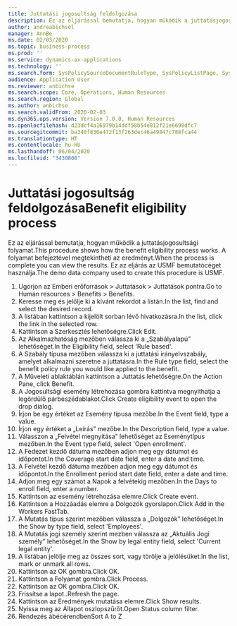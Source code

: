 ```yaml
---
title: Juttatási jogosultság feldolgozása
description: Ez az eljárással bemutatja, hogyan működik a juttatásjogosultsági folyamat.
author: andreabichsel
manager: AnnBe
ms.date: 02/03/2020
ms.topic: business-process
ms.prod: ''
ms.service: dynamics-ax-applications
ms.technology: ''
ms.search.form: SysPolicySourceDocumentRuleType, SysPolicyListPage, SysPolicy, HcmBenefitEligibilityPolicy, HcmBenefit, BenefitWorkspace, HcmBenefitSummaryPart
audience: Application User
ms.reviewer: anbichse
ms.search.scope: Core, Operations, Human Resources
ms.search.region: Global
ms.author: anbichse
ms.search.validFrom: 2020-02-03
ms.dyn365.ops.version: Version 7.0.0, Human Resources
ms.openlocfilehash: d23dcf4a16979b14ddf58b54e812f21e6698dfc7
ms.sourcegitcommit: ba340f836e472f13f263dec46a49847c788fca44
ms.translationtype: HT
ms.contentlocale: hu-HU
ms.lasthandoff: 06/04/2020
ms.locfileid: "3430808"
---
```

# <a name="benefit-eligibility-process"></a><span data-ttu-id="afeb4-103">Juttatási jogosultság feldolgozása</span><span class="sxs-lookup"><span data-stu-id="afeb4-103">Benefit eligibility process</span></span>

<span data-ttu-id="afeb4-104">Ez az eljárással bemutatja, hogyan működik a juttatásjogosultsági folyamat.</span><span class="sxs-lookup"><span data-stu-id="afeb4-104">This procedure shows how the benefit eligibility process works.</span></span> <span data-ttu-id="afeb4-105">A folyamat befejeztével megtekintheti az eredményt.</span><span class="sxs-lookup"><span data-stu-id="afeb4-105">When the process is complete you can view the results.</span></span> <span data-ttu-id="afeb4-106">Ez az eljárás az USMF bemutatócéget használja.</span><span class="sxs-lookup"><span data-stu-id="afeb4-106">The demo data company used to create this procedure is USMF.</span></span>

1. <span data-ttu-id="afeb4-107">Ugorjon az Emberi erőforrások > Juttatások > Juttatások pontra.</span><span class="sxs-lookup"><span data-stu-id="afeb4-107">Go to Human resources > Benefits > Benefits.</span></span>
2. <span data-ttu-id="afeb4-108">Keresse meg és jelölje ki a kívánt rekordot a listán.</span><span class="sxs-lookup"><span data-stu-id="afeb4-108">In the list, find and select the desired record.</span></span>
3. <span data-ttu-id="afeb4-109">A listában kattintson a kijelölt sorban lévő hivatkozásra.</span><span class="sxs-lookup"><span data-stu-id="afeb4-109">In the list, click the link in the selected row.</span></span>
4. <span data-ttu-id="afeb4-110">Kattintson a Szerkesztés lehetőségre.</span><span class="sxs-lookup"><span data-stu-id="afeb4-110">Click Edit.</span></span>
5. <span data-ttu-id="afeb4-111">Az Alkalmazhatóság mezőben válassza ki a „Szabályalapú” lehetőséget.</span><span class="sxs-lookup"><span data-stu-id="afeb4-111">In the Eligibility field, select 'Rule based'.</span></span>
6. <span data-ttu-id="afeb4-112">A Szabály típusa mezőben válassza ki a juttatási irányelvszabály, amelyet alkalmazni szeretne a juttatásra.</span><span class="sxs-lookup"><span data-stu-id="afeb4-112">In the Rule type field, select the benefit policy rule you would like applied to the benefit.</span></span>
7. <span data-ttu-id="afeb4-113">A Műveleti ablaktáblán kattintson a Juttatás lehetőségre.</span><span class="sxs-lookup"><span data-stu-id="afeb4-113">On the Action Pane, click Benefit.</span></span>
8. <span data-ttu-id="afeb4-114">A Jogosultsági esemény létrehozása gombra kattintva megnyithatja a legördülő párbeszédablakot.</span><span class="sxs-lookup"><span data-stu-id="afeb4-114">Click Create eligibility event to open the drop dialog.</span></span>
9. <span data-ttu-id="afeb4-115">Írjon be egy értéket az Esemény típusa mezőbe.</span><span class="sxs-lookup"><span data-stu-id="afeb4-115">In the Event field, type a value.</span></span>
10. <span data-ttu-id="afeb4-116">Írjon egy értéket a „Leírás” mezőbe.</span><span class="sxs-lookup"><span data-stu-id="afeb4-116">In the Description field, type a value.</span></span>
11. <span data-ttu-id="afeb4-117">Válasszon a „Felvétel megnyitása” lehetőséget az Eseménytípus mezőben.</span><span class="sxs-lookup"><span data-stu-id="afeb4-117">In the Event type field, select 'Open enrollment'.</span></span>
12. <span data-ttu-id="afeb4-118">A Fedezet kezdő dátuma mezőben adjon meg egy dátumot és időpontot.</span><span class="sxs-lookup"><span data-stu-id="afeb4-118">In the Coverage start date field, enter a date and time.</span></span>
13. <span data-ttu-id="afeb4-119">A Felvétel kezdő dátuma mezőben adjon meg egy dátumot és időpontot.</span><span class="sxs-lookup"><span data-stu-id="afeb4-119">In the Enrollment period start date field, enter a date and time.</span></span>
14. <span data-ttu-id="afeb4-120">Adjon meg egy számot a Napok a felvétekig mezőben.</span><span class="sxs-lookup"><span data-stu-id="afeb4-120">In the Days to enroll field, enter a number.</span></span>
15. <span data-ttu-id="afeb4-121">Kattintson az esemény létrehozása elemre.</span><span class="sxs-lookup"><span data-stu-id="afeb4-121">Click Create event.</span></span>
16. <span data-ttu-id="afeb4-122">Kattintson a Hozzáadás elemre a Dolgozók gyorslapon.</span><span class="sxs-lookup"><span data-stu-id="afeb4-122">Click Add in the Workers FastTab.</span></span>
17. <span data-ttu-id="afeb4-123">A Mutatás típus szerint mezőben válassza a „Dolgozók” lehetőséget.</span><span class="sxs-lookup"><span data-stu-id="afeb4-123">In the Show by type field, select 'Employees'.</span></span>
18. <span data-ttu-id="afeb4-124">A Mutatás jogi személy szerint mezben válassza az „Aktuális Jogi személy” lehetőséget.</span><span class="sxs-lookup"><span data-stu-id="afeb4-124">In the Show by legal entity field, select 'Current legal entity'.</span></span>
19. <span data-ttu-id="afeb4-125">A listában jelölje meg az összes sort, vagy törölje a jelölésüket.</span><span class="sxs-lookup"><span data-stu-id="afeb4-125">In the list, mark or unmark all rows.</span></span>
20. <span data-ttu-id="afeb4-126">Kattintson az OK gombra.</span><span class="sxs-lookup"><span data-stu-id="afeb4-126">Click OK.</span></span>
21. <span data-ttu-id="afeb4-127">Kattintson a Folyamat gombra.</span><span class="sxs-lookup"><span data-stu-id="afeb4-127">Click Process.</span></span>
22. <span data-ttu-id="afeb4-128">Kattintson az OK gombra.</span><span class="sxs-lookup"><span data-stu-id="afeb4-128">Click OK.</span></span>
23. <span data-ttu-id="afeb4-129">Frissítse a lapot..</span><span class="sxs-lookup"><span data-stu-id="afeb4-129">Refresh the page.</span></span>
24. <span data-ttu-id="afeb4-130">Kattintson az Eredmények mutatása elemre.</span><span class="sxs-lookup"><span data-stu-id="afeb4-130">Click Show results.</span></span>
25. <span data-ttu-id="afeb4-131">Nyissa meg az Állapot oszlopszűrőt.</span><span class="sxs-lookup"><span data-stu-id="afeb4-131">Open Status column filter.</span></span>
26. <span data-ttu-id="afeb4-132">Rendezés ábécérendben</span><span class="sxs-lookup"><span data-stu-id="afeb4-132">Sort A to Z</span></span>

